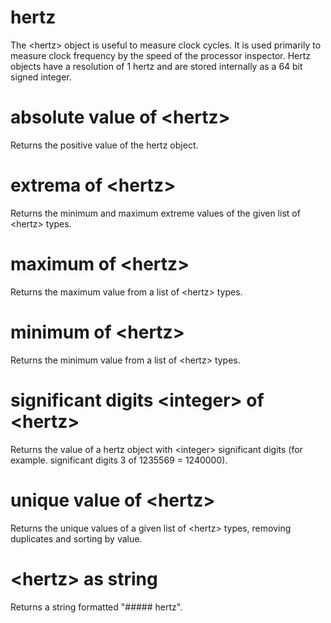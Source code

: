 # hertz

The &lt;hertz&gt; object is useful to measure clock cycles. It is used primarily to measure clock frequency by the speed of the processor inspector. Hertz objects have a resolution of 1 hertz and are stored internally as a 64 bit signed integer.

# absolute value of &lt;hertz&gt;

Returns the positive value of the hertz object.

# extrema of &lt;hertz&gt;

Returns the minimum and maximum extreme values of the given list of &lt;hertz&gt; types.

# maximum of &lt;hertz&gt;

Returns the maximum value from a list of &lt;hertz&gt; types.

# minimum of &lt;hertz&gt;

Returns the minimum value from a list of &lt;hertz&gt; types.

# significant digits &lt;integer&gt; of &lt;hertz&gt;

Returns the value of a hertz object with &lt;integer&gt; significant digits (for example. significant digits 3 of 1235569 = 1240000).

# unique value of &lt;hertz&gt;

Returns the unique values of a given list of &lt;hertz&gt; types, removing duplicates and sorting by value.

# &lt;hertz&gt; as string

Returns a string formatted &quot;##### hertz&quot;.
